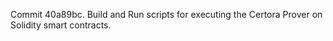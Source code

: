 Commit 40a89bc.                    Build and Run scripts for executing the Certora Prover on Solidity smart contracts.